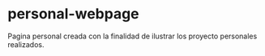 # personal-webpage
Pagina personal creada con la finalidad de ilustrar los proyecto personales realizados.
